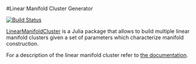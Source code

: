 #Linear Manifold Cluster Generator

[![Build Status](https://travis-ci.org/wildart/LinearManifoldCluster.jl.svg?branch=master)](https://travis-ci.org/wildart/LinearManifoldCluster.jl)

[LinearManifoldCluster](https://github.com/wildart/LinearManifoldCluster.jl) is a Julia package that allows to build multiple linear manifold clusters given a set of parameters which characterize manifold construction.

For a description of the linear manifold cluster refer to [the documentation](docs/index.md).